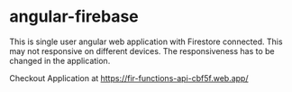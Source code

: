 # angular-firebase

This is single user angular web application with Firestore connected.
This may not responsive on different devices. The responsiveness has to be changed in the application.

Checkout Application at 
https://fir-functions-api-cbf5f.web.app/
